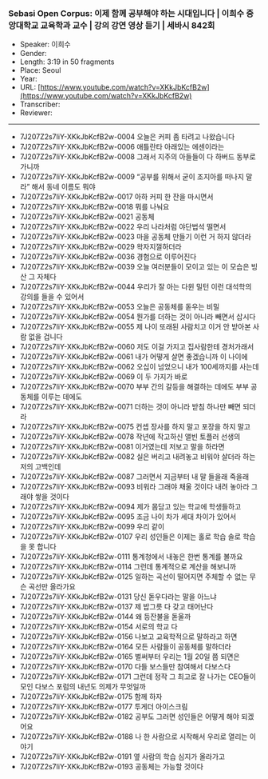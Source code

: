 ### Sebasi Open Corpus: 이제 함께 공부해야 하는 시대입니다 | 이희수 중앙대학교 교육학과 교수 | 강의 강연 영상 듣기 | 세바시 842회

- Speaker: 이희수
- Gender: 
- Length: 3:19 in 50 fragments
- Place: Seoul
- Year: 
- URL: [https://www.youtube.com/watch?v=XKkJbKcfB2w](https://www.youtube.com/watch?v=XKkJbKcfB2w)
- Transcriber: 
- Reviewer: 

---

- 7J207Z2s7IiY-XKkJbKcfB2w-0004 오늘은 커피 좀 타려고 나왔습니다
- 7J207Z2s7IiY-XKkJbKcfB2w-0006 애틀란타 아래있는 에센이라는
- 7J207Z2s7IiY-XKkJbKcfB2w-0008 그래서 지주의 아들들이 다 하버드 동부로 가니까
- 7J207Z2s7IiY-XKkJbKcfB2w-0009 “공부를 위해서 굳이 조지아를 떠나지 말라” 해서 동네 이름도 뭐야
- 7J207Z2s7IiY-XKkJbKcfB2w-0017 아하 커피 한 잔을 마시면서
- 7J207Z2s7IiY-XKkJbKcfB2w-0018 뭐를 나눠요
- 7J207Z2s7IiY-XKkJbKcfB2w-0021 공동체
- 7J207Z2s7IiY-XKkJbKcfB2w-0022 우리 나라처럼 야단법석 떨면서
- 7J207Z2s7IiY-XKkJbKcfB2w-0023 마을 공동체 만들기 이런 거 하지 않더라
- 7J207Z2s7IiY-XKkJbKcfB2w-0029 왁자지껄하더라
- 7J207Z2s7IiY-XKkJbKcfB2w-0036 경험으로 이루어진다
- 7J207Z2s7IiY-XKkJbKcfB2w-0039 오늘 여러분들이 모이고 있는 이 모습은 빙산 그 자체다
- 7J207Z2s7IiY-XKkJbKcfB2w-0044 우리가 잘 아는 다윈 밀턴 이런 대석학의 강의를 들을 수 있어서
- 7J207Z2s7IiY-XKkJbKcfB2w-0053 오늘은 공동체를 돋우는 비밀
- 7J207Z2s7IiY-XKkJbKcfB2w-0054 뭔가를 더하는 것이 아니라 빼면서 삽시다
- 7J207Z2s7IiY-XKkJbKcfB2w-0055 제 나이 또래된 사람치고 이거 안 받아본 사람 없을 겁니다
- 7J207Z2s7IiY-XKkJbKcfB2w-0060 저도 이걸 가지고 집사람한테 경처가래서
- 7J207Z2s7IiY-XKkJbKcfB2w-0061 내가 어떻게 살면 좋겠습니까 이 나이에
- 7J207Z2s7IiY-XKkJbKcfB2w-0062 오십이 넘었으니 내가 100세까지를 사는데
- 7J207Z2s7IiY-XKkJbKcfB2w-0069 이 두 가지가 바로
- 7J207Z2s7IiY-XKkJbKcfB2w-0070 부부 간의 갈등을 해결하는 데에도 부부 공동체를 이루는 데에도
- 7J207Z2s7IiY-XKkJbKcfB2w-0071 더하는 것이 아니라 받침 하나만 빼면 되더라
- 7J207Z2s7IiY-XKkJbKcfB2w-0075 컨셉 장사를 하지 말고 포장을 하지 말고
- 7J207Z2s7IiY-XKkJbKcfB2w-0078 작년에 작고하신 앨빈 토플러 선생의
- 7J207Z2s7IiY-XKkJbKcfB2w-0081 이거였는데 저보고 말을 하라면
- 7J207Z2s7IiY-XKkJbKcfB2w-0082 실은 버리고 내려놓고 비워야 살더라 하는 저의 고백인데
- 7J207Z2s7IiY-XKkJbKcfB2w-0087 그러면서 지금부터 내 말 들을래 죽을래
- 7J207Z2s7IiY-XKkJbKcfB2w-0093 비워라 그래야 채울 것이다 내려 놓아라 그래야 쌓을 것이다
- 7J207Z2s7IiY-XKkJbKcfB2w-0094 제가 몸담고 있는 학교에 학생들하고
- 7J207Z2s7IiY-XKkJbKcfB2w-0095 조금 나이 차가 세대 차이가 있어서
- 7J207Z2s7IiY-XKkJbKcfB2w-0099 우리 같이
- 7J207Z2s7IiY-XKkJbKcfB2w-0107 우리 성인들은 이제는 홀로 학습 솔로 학습을 못 합니다
- 7J207Z2s7IiY-XKkJbKcfB2w-0111 통계청에서 내놓은 한번 통계를 볼까요
- 7J207Z2s7IiY-XKkJbKcfB2w-0114 그런데 통계적으로 계산을 해보니까
- 7J207Z2s7IiY-XKkJbKcfB2w-0125 일하는 곡선이 떨어지면 주체할 수 없는 무슨 곡선만 올라가요
- 7J207Z2s7IiY-XKkJbKcfB2w-0131 당신 돋우다라는 말을 아느냐
- 7J207Z2s7IiY-XKkJbKcfB2w-0137 제 밥그릇 다 갖고 태어난다
- 7J207Z2s7IiY-XKkJbKcfB2w-0144 왜 등잔불을 돋울까
- 7J207Z2s7IiY-XKkJbKcfB2w-0154 서로의 학교 다
- 7J207Z2s7IiY-XKkJbKcfB2w-0156 나보고 교육학적으로 말하라고 하면
- 7J207Z2s7IiY-XKkJbKcfB2w-0164 모든 사람들이 공동체를 말하더라
- 7J207Z2s7IiY-XKkJbKcfB2w-0165 벌써부터 우리는 1월 20일 쯤 되면은
- 7J207Z2s7IiY-XKkJbKcfB2w-0170 다들 보스들만 참여해서 다보스다
- 7J207Z2s7IiY-XKkJbKcfB2w-0171 그런데 정작 그 최고로 잘 나가는 CEO들이 모인 다보스 포럼의 내년도 의제가 무엇일까
- 7J207Z2s7IiY-XKkJbKcfB2w-0175 함께 하자
- 7J207Z2s7IiY-XKkJbKcfB2w-0177 투게더 아이스크림
- 7J207Z2s7IiY-XKkJbKcfB2w-0182 공부도 그러면 성인들은 어떻게 해야 되겠어요
- 7J207Z2s7IiY-XKkJbKcfB2w-0188 나 한 사람으로 시작해서 우리로 열리는 이야기
- 7J207Z2s7IiY-XKkJbKcfB2w-0191 옆 사람의 학습 심지가 올라가고
- 7J207Z2s7IiY-XKkJbKcfB2w-0193 공동체는 가능할 것이다
